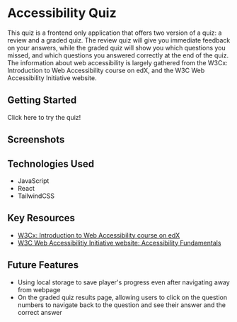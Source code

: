 # Accessibility Quiz
This quiz is a frontend only application that offers two version of a quiz: a review and a graded quiz. The review quiz will give you immediate feedback on your answers, while the graded quiz will show you which questions you missed, and which questions you answered correctly at the end of the quiz. The information about web accessibility is largely gathered from the W3Cx: Introduction to Web Accessibility course on edX, and the W3C Web Accessibility Initiative website. 

## Getting Started
Click here to try the quiz!

## Screenshots


## Technologies Used
- JavaScript
- React
- TailwindCSS

## Key Resources
- [W3Cx: Introduction to Web Accessibility course on edX](https://www.edx.org/learn/web-accessibility/the-world-wide-web-consortium-w3c-introduction-to-web-accessibility)
- [W3C Web Accessibilitiy Initiative website: Accessibility Fundamentals](https://www.w3.org/WAI/fundamentals/)

## Future Features
- Using local storage to save player's progress even after navigating away from webpage
- On the graded quiz results page, allowing users to click on the question numbers to navigate back to the question and see their answer and the correct answer
